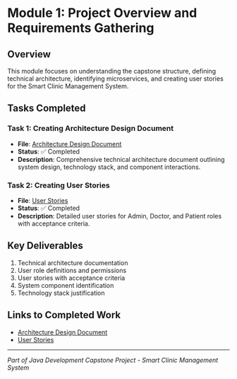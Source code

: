 # Module 1: Project Overview and Requirements Gathering

## Overview
This module focuses on understanding the capstone structure, defining technical architecture, identifying microservices, and creating user stories for the Smart Clinic Management System.

## Tasks Completed

### Task 1: Creating Architecture Design Document
- **File**: [Architecture Design Document](./architecture-design.md)
- **Status**: ✅ Completed
- **Description**: Comprehensive technical architecture document outlining system design, technology stack, and component interactions.

### Task 2: Creating User Stories  
- **File**: [User Stories](./user-stories.md)
- **Status**: ✅ Completed
- **Description**: Detailed user stories for Admin, Doctor, and Patient roles with acceptance criteria.

## Key Deliverables
1. Technical architecture documentation
2. User role definitions and permissions
3. User stories with acceptance criteria
4. System component identification
5. Technology stack justification

## Links to Completed Work
- [Architecture Design Document](./architecture-design.md)
- [User Stories](./user-stories.md)

---
*Part of Java Development Capstone Project - Smart Clinic Management System*
